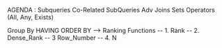 AGENDA : 
Subqueries
Co-Related SubQueries
Adv Joins
Sets 
Operators (All, Any, Exists)


Group By HAVING
ORDER BY
--> Ranking Functions
-- 1. Rank
-- 2. Dense_Rank
-- 3 Row_Number
-- 4. N